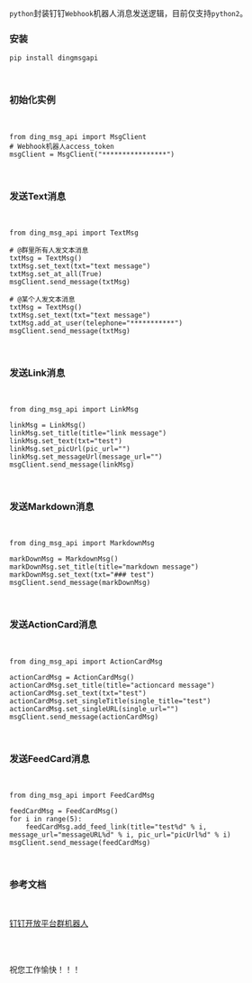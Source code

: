 
`python`封装钉钉`Webhook`机器人消息发送逻辑，目前仅支持`python2`。


### 安装

```
pip install dingmsgapi
```

<br>

### 初始化实例

<br>

```
from ding_msg_api import MsgClient
# Webhook机器人access_token
msgClient = MsgClient("****************")
```

<br>

### 发送Text消息

<br>

```
from ding_msg_api import TextMsg

# @群里所有人发文本消息
txtMsg = TextMsg()
txtMsg.set_text(txt="text message")
txtMsg.set_at_all(True)
msgClient.send_message(txtMsg)

# @某个人发文本消息
txtMsg = TextMsg()
txtMsg.set_text(txt="text message")
txtMsg.add_at_user(telephone="***********")
msgClient.send_message(txtMsg)
```


<br>

### 发送Link消息

<br>

```
from ding_msg_api import LinkMsg

linkMsg = LinkMsg()
linkMsg.set_title(title="link message")
linkMsg.set_text(txt="test")
linkMsg.set_picUrl(pic_url="")
linkMsg.set_messageUrl(message_url="")
msgClient.send_message(linkMsg)
```


<br>

### 发送Markdown消息

<br>

```
from ding_msg_api import MarkdownMsg

markDownMsg = MarkdownMsg()
markDownMsg.set_title(title="markdown message")
markDownMsg.set_text(txt="### test")
msgClient.send_message(markDownMsg)
```

<br>

### 发送ActionCard消息

<br>

```
from ding_msg_api import ActionCardMsg

actionCardMsg = ActionCardMsg()
actionCardMsg.set_title(title="actioncard message")
actionCardMsg.set_text(txt="test")
actionCardMsg.set_singleTitle(single_title="test")
actionCardMsg.set_singleURL(single_url="")
msgClient.send_message(actionCardMsg)
```

<br>

### 发送FeedCard消息

<br>

```
from ding_msg_api import FeedCardMsg

feedCardMsg = FeedCardMsg()
for i in range(5):
    feedCardMsg.add_feed_link(title="test%d" % i, message_url="messageURL%d" % i, pic_url="picUrl%d" % i)
msgClient.send_message(feedCardMsg)
```

<br>

### 参考文档

<br>

[钉钉开放平台群机器人](https://ding-doc.dingtalk.com/doc#/serverapi2/qf2nxq)

<br><br>



祝您工作愉快！！！